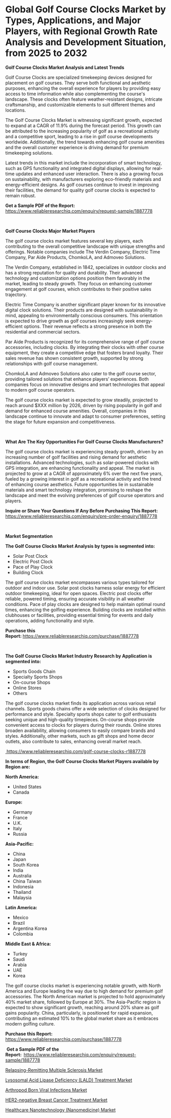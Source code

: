 <p><h1>Global Golf Course Clocks Market by Types, Applications, and Major Players, with Regional Growth Rate Analysis and Development Situation, from 2025 to 2032</h1></p><p><strong>Golf Course Clocks Market Analysis and Latest Trends</strong></p>
<p><p>Golf Course Clocks are specialized timekeeping devices designed for placement on golf courses. They serve both functional and aesthetic purposes, enhancing the overall experience for players by providing easy access to time information while also complementing the course's landscape. These clocks often feature weather-resistant designs, intricate craftsmanship, and customizable elements to suit different themes and locations.</p><p>The Golf Course Clocks Market is witnessing significant growth, expected to expand at a CAGR of 11.9% during the forecast period. This growth can be attributed to the increasing popularity of golf as a recreational activity and a competitive sport, leading to a rise in golf course developments worldwide. Additionally, the trend towards enhancing golf course amenities and the overall customer experience is driving demand for premium timekeeping solutions.</p><p>Latest trends in this market include the incorporation of smart technology, such as GPS functionality and integrated digital displays, allowing for real-time updates and enhanced user interaction. There is also a growing focus on sustainability, with manufacturers exploring eco-friendly materials and energy-efficient designs. As golf courses continue to invest in improving their facilities, the demand for quality golf course clocks is expected to remain robust.</p></p>
<p><strong>Get a Sample PDF of the Report:&nbsp;</strong> <a href="https://www.reliableresearchiq.com/enquiry/request-sample/1887778?utm_campaign=3071&utm_medium=2&utm_source=Github&utm_content=ia&utm_term=06042025&utm_id=golf-course-clocks">https://www.reliableresearchiq.com/enquiry/request-sample/1887778</a></p>
<p>&nbsp;</p>
<p><strong>Golf Course Clocks Major Market Players</strong></p>
<p><p>The golf course clocks market features several key players, each contributing to the overall competitive landscape with unique strengths and offerings. Notable companies include The Verdin Company, Electric Time Company, Par Aide Products, ChomkoLA, and Admoveo Solutions.</p><p>The Verdin Company, established in 1842, specializes in outdoor clocks and has a strong reputation for quality and durability. Their advanced technology and customization options position them favorably in the market, leading to steady growth. They focus on enhancing customer engagement at golf courses, which contributes to their positive sales trajectory.</p><p>Electric Time Company is another significant player known for its innovative digital clock solutions. Their products are designed with sustainability in mind, appealing to environmentally conscious consumers. This orientation is expected to drive growth as golf courses increasingly seek energy-efficient options. Their revenue reflects a strong presence in both the residential and commercial sectors.</p><p>Par Aide Products is recognized for its comprehensive range of golf course accessories, including clocks. By integrating their clocks with other course equipment, they create a competitive edge that fosters brand loyalty. Their sales revenue has shown consistent growth, supported by strong relationships with golf course management.</p><p>ChomkoLA and Admoveo Solutions also cater to the golf course sector, providing tailored solutions that enhance players’ experiences. Both companies focus on innovative designs and smart technologies that appeal to modern golf course operators.</p><p>The golf course clocks market is expected to grow steadily, projected to reach around $XXX million by 2026, driven by rising popularity in golf and demand for enhanced course amenities. Overall, companies in this landscape continue to innovate and adapt to consumer preferences, setting the stage for future expansion and competitiveness.</p></p>
<p>&nbsp;</p>
<p><strong>What Are The Key Opportunities For Golf Course Clocks Manufacturers?</strong></p>
<p><p>The golf course clocks market is experiencing steady growth, driven by an increasing number of golf facilities and rising demand for aesthetic installations. Advanced technologies, such as solar-powered clocks with GPS integration, are enhancing functionality and appeal. The market is projected to grow at a CAGR of approximately 6% over the next five years, fueled by a growing interest in golf as a recreational activity and the trend of enhancing course aesthetics. Future opportunities lie in sustainable materials and smart technology integration, promising to reshape the landscape and meet the evolving preferences of golf course operators and players.</p></p>
<p><strong>Inquire or Share Your Questions If Any Before Purchasing This Report:</strong> <a href="https://www.reliableresearchiq.com/enquiry/pre-order-enquiry/1887778?utm_campaign=3071&utm_medium=2&utm_source=Github&utm_content=ia&utm_term=06042025&utm_id=golf-course-clocks">https://www.reliableresearchiq.com/enquiry/pre-order-enquiry/1887778</a></p>
<p>&nbsp;</p>
<p><strong>Market Segmentation</strong></p>
<p><strong>The Golf Course Clocks Market Analysis by types is segmented into:</strong></p>
<p><ul><li>Solar Post Clock</li><li>Electric Post Clock</li><li>Pace of Play Clock</li><li>Building Clock</li></ul></p>
<p><p>The golf course clocks market encompasses various types tailored for outdoor and indoor use. Solar post clocks harness solar energy for efficient outdoor timekeeping, ideal for open spaces. Electric post clocks offer reliable, powered timing, ensuring accurate visibility in all weather conditions. Pace of play clocks are designed to help maintain optimal round times, enhancing the golfing experience. Building clocks are installed within clubhouses or facilities, providing essential timing for events and daily operations, adding functionality and style.</p></p>
<p><strong>Purchase this Report:&nbsp;</strong><a href="https://www.reliableresearchiq.com/purchase/1887778?utm_campaign=3071&utm_medium=2&utm_source=Github&utm_content=ia&utm_term=06042025&utm_id=golf-course-clocks">https://www.reliableresearchiq.com/purchase/1887778</a></p>
<p>&nbsp;</p>
<p><strong>The Golf Course Clocks Market Industry Research by Application is segmented into:</strong></p>
<p><ul><li>Sports Goods Chain</li><li>Specialty Sports Shops</li><li>On-course Shops</li><li>Online Stores</li><li>Others</li></ul></p>
<p><p>The golf course clocks market finds its application across various retail channels. Sports goods chains offer a wide selection of clocks designed for performance and style. Specialty sports shops cater to golf enthusiasts seeking unique and high-quality timepieces. On-course shops provide convenient access to clocks for players during their rounds. Online stores broaden availability, allowing consumers to easily compare brands and styles. Additionally, other markets, such as gift shops and home decor outlets, also contribute to sales, enhancing overall market reach.</p></p>
<p><a href="https://www.reliableresearchiq.com/golf-course-clocks-r1887778?utm_campaign=3071&utm_medium=2&utm_source=Github&utm_content=ia&utm_term=06042025&utm_id=golf-course-clocks">&nbsp;https://www.reliableresearchiq.com/golf-course-clocks-r1887778</a></p>
<p><strong>In terms of Region, the Golf Course Clocks Market Players available by Region are:</strong></p>
<p>
    <p> <strong> North America: </strong>
        <ul>
            <li>United States</li>
            <li>Canada</li>
        </ul>
        </p> 
    <p> <strong> Europe: </strong>
        <ul>
            <li>Germany</li>
            <li>France</li>
            <li>U.K.</li>
            <li>Italy</li>
            <li>Russia</li>
        </ul>
        </p> 
    <p> <strong> Asia-Pacific: </strong>
        <ul>
            <li>China</li>
            <li>Japan</li>
            <li>South Korea</li>
            <li>India</li>
            <li>Australia</li>
            <li>China Taiwan</li>
            <li>Indonesia</li>
            <li>Thailand</li>
            <li>Malaysia</li>
        </ul>
        </p> 
    <p> <strong> Latin America: </strong>
        <ul>
            <li>Mexico</li>
            <li>Brazil</li>
            <li>Argentina Korea</li>
            <li>Colombia</li>
        </ul>
        </p> 
    <p> <strong> Middle East & Africa: </strong>
        <ul>
            <li>Turkey</li>
            <li>Saudi</li>
            <li>Arabia</li>
            <li>UAE</li>
            <li>Korea</li>
        </ul>
    </p>
    </p>
<p><p>The golf course clocks market is experiencing notable growth, with North America and Europe leading the way due to high demand for premium golf accessories. The North American market is projected to hold approximately 40% market share, followed by Europe at 30%. The Asia-Pacific region is expected to show significant growth, reaching around 20% share as golf gains popularity. China, particularly, is positioned for rapid expansion, contributing an estimated 10% to the global market share as it embraces modern golfing culture.</p></p>
<p><strong>Purchase this Report: </strong><a href="https://www.reliableresearchiq.com/purchase/1887778?utm_campaign=3071&utm_medium=2&utm_source=Github&utm_content=ia&utm_term=06042025&utm_id=golf-course-clocks">https://www.reliableresearchiq.com/purchase/1887778</a></p>
<p>&nbsp;<strong>Get a Sample PDF of the Report:&nbsp;&nbsp;</strong><a href="https://www.reliableresearchiq.com/enquiry/request-sample/1887778?utm_campaign=3071&utm_medium=2&utm_source=Github&utm_content=ia&utm_term=06042025&utm_id=golf-course-clocks">https://www.reliableresearchiq.com/enquiry/request-sample/1887778</a></p>
<p><strong></strong></p>
<p><p><a href="https://www.linkedin.com/pulse/how-new-trends-shaping-relapsing-remitting-multiple-sclerosis-ezmhe?utm_campaign=3071&utm_medium=2&utm_source=Github&utm_content=ia&utm_term=06042025&utm_id=golf-course-clocks">Relapsing-Remitting Multiple Sclerosis Market</a></p><p><a href="https://www.linkedin.com/pulse/comprehensive-review-lysosomal-acid-lipase-deficiency-eeyde?utm_campaign=3071&utm_medium=2&utm_source=Github&utm_content=ia&utm_term=06042025&utm_id=golf-course-clocks">Lysosomal Acid Lipase Deficiency (LALD) Treatment Market</a></p><p><a href="https://www.linkedin.com/pulse/emerging-arthropod-born-viral-infections-market-opportunities-analysis-ei9pe?utm_campaign=3071&utm_medium=2&utm_source=Github&utm_content=ia&utm_term=06042025&utm_id=golf-course-clocks">Arthropod Born Viral Infections Market</a></p><p><a href="https://www.linkedin.com/pulse/her2-negative-breast-cancer-treatment-market-drivers-challenges-hb8nf?utm_campaign=3071&utm_medium=2&utm_source=Github&utm_content=ia&utm_term=06042025&utm_id=golf-course-clocks">HER2-negative Breast Cancer Treatment Market</a></p><p><a href="https://www.linkedin.com/pulse/healthcare-nanotechnology-nanomedicine-market-growth-study-nfd6e?utm_campaign=3071&utm_medium=2&utm_source=Github&utm_content=ia&utm_term=06042025&utm_id=golf-course-clocks">Healthcare Nanotechnology (Nanomedicine) Market</a></p></p>